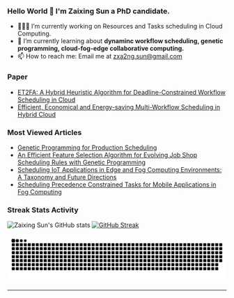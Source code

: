 ### Hello World 👋 I'm Zaixing Sun a PhD candidate.

- 👨🏻‍💻 I’m currently working on Resources and Tasks scheduling in Cloud Computing.
- 🔬 I’m currently learning about <b>dynaminc workflow scheduling, genetic programming, cloud-fog-edge collaborative computing.</b>
- 📫 How to reach me: Email me at zxa2ng.sun@gmail.com

### Paper
* [ET2FA: A Hybrid Heuristic Algorithm for Deadline-Constrained Workflow Scheduling in Cloud](https://ieeexplore.ieee.org/document/9851558)
* [Efficient, Economical and Energy-saving Multi-Workflow Scheduling in Hybrid Cloud](https://www.sciencedirect.com/science/article/pii/S095741742300903X)

### Most Viewed Articles
* [Genetic Programming for Production Scheduling](https://link.springer.com/10.1007/978-981-16-4859-5)
* [An Efficient Feature Selection Algorithm for Evolving Job Shop Scheduling Rules with Genetic Programming](https://ieeexplore.ieee.org/document/8048081)
* [Scheduling IoT Applications in Edge and Fog Computing Environments: A Taxonomy and Future Directions](https://arxiv.org/abs/2204.12580)
* [Scheduling Precedence Constrained Tasks for Mobile Applications in Fog Computing](https://ieeexplore.ieee.org/document/9833350)



### Streak Stats Activity
![Zaixing Sun's GitHub stats](https://github-readme-stats.vercel.app/api?username=zaixing-sun&show_icons=true&theme=transparent&rank_icon=github)
[![GitHub Streak](http://github-readme-streak-stats.herokuapp.com?user=zaixing-sun&theme=default&date_format=M%20j%5B%2C%20Y%5D)](https://git.io/streak-stats)

<picture>
  <source media="(prefers-color-scheme: dark)" srcset="https://raw.githubusercontent.com/platane/platane/output/github-contribution-grid-snake-dark.svg">
  <source media="(prefers-color-scheme: light)" srcset="https://raw.githubusercontent.com/platane/platane/output/github-contribution-grid-snake.svg">
  <img alt="github contribution grid snake animation" src="https://raw.githubusercontent.com/platane/platane/output/github-contribution-grid-snake.svg">
</picture>




---
